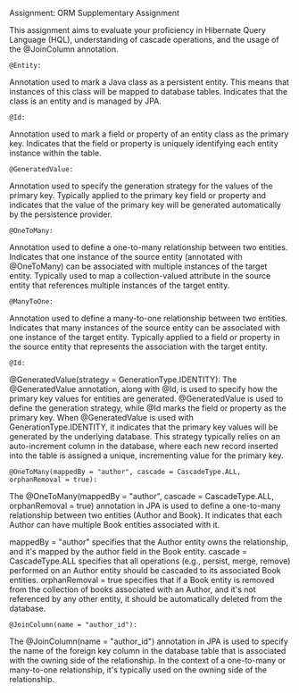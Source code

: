 Assignment: ORM Supplementary Assignment

This assignment aims to evaluate your proficiency in Hibernate Query Language (HQL),
understanding of cascade operations, and the usage of the @JoinColumn annotation.

    @Entity:
Annotation used to mark a Java class as a persistent entity. This means that instances of this class will be mapped to database tables.
Indicates that the class is an entity and is managed by JPA.

    @Id:
Annotation used to mark a field or property of an entity class as the primary key.
Indicates that the field or property is uniquely identifying each entity instance within the table.

    @GeneratedValue:
Annotation used to specify the generation strategy for the values of the primary key.
Typically applied to the primary key field or property and indicates that the value of the primary key will be generated automatically by the persistence provider.

    @OneToMany:
Annotation used to define a one-to-many relationship between two entities.
Indicates that one instance of the source entity (annotated with @OneToMany) can be associated with multiple instances of the target entity.
Typically used to map a collection-valued attribute in the source entity that references multiple instances of the target entity.

    @ManyToOne:
Annotation used to define a many-to-one relationship between two entities.
Indicates that many instances of the source entity can be associated with one instance of the target entity.
Typically applied to a field or property in the source entity that represents the association with the target entity.

    @Id:
@GeneratedValue(strategy = GenerationType.IDENTITY):
The @GeneratedValue annotation, along with @Id, is used to specify how the primary key values for entities are generated. @GeneratedValue is used to define 
the generation strategy, while @Id marks the field or property as the primary key.
When @GeneratedValue is used with GenerationType.IDENTITY, it indicates that the primary key values will be generated by the underlying database. 
This strategy typically relies on an auto-increment column in the database, where each new record inserted into the table is assigned a unique, 
incrementing value for the primary key.

    @OneToMany(mappedBy = "author", cascade = CascadeType.ALL, orphanRemoval = true):
The @OneToMany(mappedBy = "author", cascade = CascadeType.ALL, orphanRemoval = true) annotation in JPA is used to define a one-to-many relationship 
between two entities (Author and Book). It indicates that each Author can have multiple Book entities associated with it.

mappedBy = "author" specifies that the Author entity owns the relationship, and it's mapped by the author field in the Book entity.
cascade = CascadeType.ALL specifies that all operations (e.g., persist, merge, remove) performed on an Author entity should be cascaded to its associated Book entities.
orphanRemoval = true specifies that if a Book entity is removed from the collection of books associated with an Author, and it's not referenced by any other entity, 
it should be automatically deleted from the database.

    @JoinColumn(name = "author_id"):
The @JoinColumn(name = "author_id") annotation in JPA is used to specify the name of the foreign key column in the database table 
that is associated with the owning side of the relationship.
In the context of a one-to-many or many-to-one relationship, it's typically used on the owning side of the relationship.






